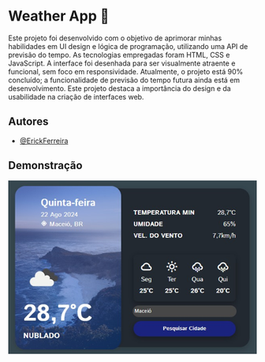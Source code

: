 # Weather App 🔆

Este projeto foi desenvolvido com o objetivo de aprimorar minhas habilidades em UI design e lógica de programação, utilizando uma API de previsão do tempo. As tecnologias empregadas foram HTML, CSS e JavaScript. A interface foi desenhada para ser visualmente atraente e funcional, sem foco em responsividade. Atualmente, o projeto está 90% concluído; a funcionalidade de previsão do tempo futura ainda está em desenvolvimento. Este projeto destaca a importância do design e da usabilidade na criação de interfaces web.

## Autores

- [@ErickFerreira](https://www.github.com/ErickFerrei)

## Demonstração

<img src="imagemProjeto.jpeg" alt="Imagem do projeto"></img>

